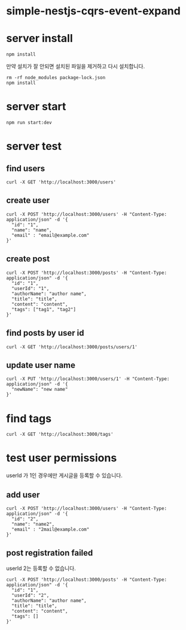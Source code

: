 # simple-nestjs-cqrs-event-expand

# server install

```shell
npm install
```

만약 설치가 잘 안되면 설치된 파일을 제거하고 다시 설치합니다.

```shell
rm -rf node_modules package-lock.json
npm install
```

# server start

```shell
npm run start:dev
```

# server test

## find users

```shell
curl -X GET 'http://localhost:3000/users'
```

## create user

```shell
curl -X POST 'http://localhost:3000/users' -H "Content-Type: application/json" -d '{
  "id": "1",
  "name": "name",
  "email" : "email@example.com"
}'
```

## create post

```shell
curl -X POST 'http://localhost:3000/posts' -H "Content-Type: application/json" -d '{
  "id": "1",
  "userId": "1",
  "authorName": "author name",
  "title": "title",
  "content": "content",
  "tags": ["tag1", "tag2"]
}'
```

## find posts by user id

```shell
curl -X GET 'http://localhost:3000/posts/users/1'
```

## update user name

```shell
curl -X PUT 'http://localhost:3000/users/1' -H "Content-Type: application/json" -d '{
  "newName": "new name"
}'
```

# find tags

```shell
curl -X GET 'http://localhost:3000/tags'
```

# test user permissions

userId 가 1인 경우에만 게시글을 등록할 수 있습니다.

## add user

```shell
curl -X POST 'http://localhost:3000/users' -H "Content-Type: application/json" -d '{
  "id": "2",
  "name": "name2",
  "email" : "2mail@example.com"
}'
```

## post registration failed

userId 2는 등록할 수 없습니다.

```shell
curl -X POST 'http://localhost:3000/posts' -H "Content-Type: application/json" -d '{
  "id": "1",
  "userId": "2",
  "authorName": "author name",
  "title": "title",
  "content": "content",
  "tags": []
}'
```

